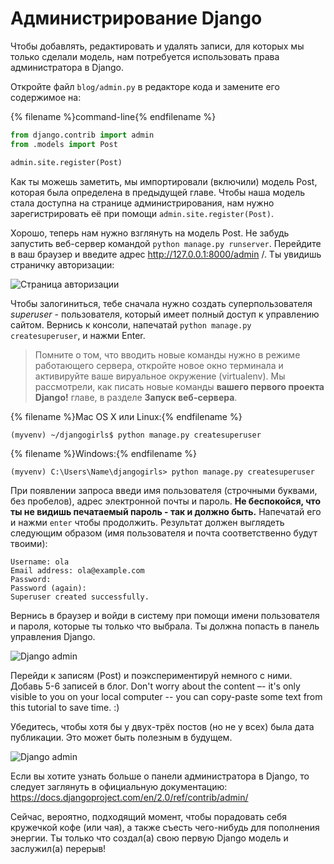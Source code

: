 # Администрирование Django

Чтобы добавлять, редактировать и удалять записи, для которых мы только сделали модель, нам потребуется использовать права администратора в Django.

Откройте файл `blog/admin.py` в редакторе кода и замените его содержимое на:

{% filename %}command-line{% endfilename %}

```python
from django.contrib import admin
from .models import Post

admin.site.register(Post)
```

Как ты можешь заметить, мы импортировали (включили) модель Post, которая была определена в предыдущей главе. Чтобы наша модель стала доступна на странице администрирования, нам нужно зарегистрировать её при помощи `admin.site.register(Post)`.

Хорошо, теперь нам нужно взглянуть на модель Post. Не забудь запустить веб-сервер командой `python manage.py runserver`. Перейдите в ваш браузер и введите адрес http://127.0.0.1:8000/admin /. Ты увидишь страничку авторизации:

![Страница авторизации](images/login_page2.png)

Чтобы залогиниться, тебе сначала нужно создать суперпользователя *superuser* - пользователя, который имеет полный доступ к управлению сайтом. Вернись к консоли, напечатай `python manage.py createsuperuser`, и нажми Enter.

> Помните о том, что вводить новые команды нужно в режиме работающего сервера, откройте новое окно терминала и активируйте ваше вируальное окружение (virtualenv). Мы рассмотрели, как писать новые команды **вашего первого проекта Django!** главе, в разделе **Запуск веб-сервера**.

{% filename %}Mac OS X или Linux:{% endfilename %}

    (myvenv) ~/djangogirls$ python manage.py createsuperuser
    

{% filename %}Windows:{% endfilename %}

    (myvenv) C:\Users\Name\djangogirls> python manage.py createsuperuser
    

При появлении запроса введи имя пользователя (строчными буквами, без пробелов), адрес электронной почты и пароль. **Не беспокойся, что ты не видишь печатаемый пароль - так и должно быть.** Напечатай его и нажми `enter` чтобы продолжить. Результат должен выглядеть следующим образом (имя пользователя и почта соответственно будут твоими):

    Username: ola
    Email address: ola@example.com
    Password:
    Password (again):
    Superuser created successfully.
    

Вернись в браузер и войди в систему при помощи имени пользователя и пароля, которые ты только что выбрала. Ты должна попасть в панель управления Django.

![Django admin](images/django_admin3.png)

Перейди к записям (Post) и поэкспериментируй немного с ними. Добавь 5-6 записей в блог. Don't worry about the content –- it's only visible to you on your local computer -- you can copy-paste some text from this tutorial to save time. :)

Убедитесь, чтобы хотя бы у двух-трёх постов (но не у всех) была дата публикации. Это может быть полезным в будущем.

![Django admin](images/edit_post3.png)

Если вы хотите узнать больше о панели администратора в Django, то следует заглянуть в официальную документацию: https://docs.djangoproject.com/en/2.0/ref/contrib/admin/

Сейчас, вероятно, подходящий момент, чтобы порадовать себя кружечкой кофе (или чая), а также съесть чего-нибудь для пополнения энергии. Ты только что создал(а) свою первую Django модель и заслужил(а) перерыв!